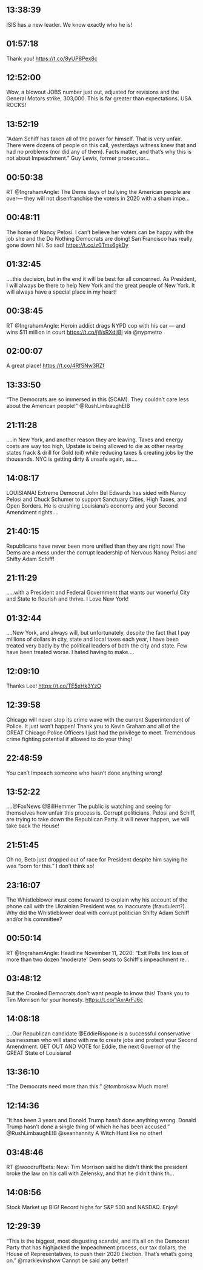 ## 13:38:39
ISIS has a new leader. We know exactly who he is!
## 01:57:18
Thank you! https://t.co/8yUP8Pex8c
## 12:52:00
Wow, a blowout JOBS number just out, adjusted for revisions and the General Motors strike, 303,000. This is far greater than expectations. USA ROCKS!
## 13:52:19
“Adam Schiff has taken all of the power for himself. That is very unfair. There were dozens of people on this call, yesterdays witness knew that and had no problems (nor did any of them). Facts matter, and that’s why this is not about Impeachment.” Guy Lewis, former prosecutor...
## 00:50:38
RT @IngrahamAngle: The Dems days of bullying the American people are over— they will not disenfranchise the voters in 2020 with a sham impe…
## 00:48:11
The home of Nancy Pelosi. I can’t believe her voters can be happy with the job she and the Do Nothing Democrats are doing! San Francisco has really gone down hill. So sad! https://t.co/z0Tms6gkDy
## 01:32:45
....this decision, but in the end it will be best for all concerned. As President, I will always be there to help New York and the great people of New York. It will always have a special place in my heart!
## 00:38:45
RT @IngrahamAngle: Heroin addict drags NYPD cop with his car — and wins $11 million in court https://t.co/jWsRXdljBj via @nypmetro
## 02:00:07
A great place! https://t.co/4RfSNw3RZf
## 13:33:50
“The Democrats are so immersed in this (SCAM). They couldn’t care less about the American people!” @RushLimbaughEIB
## 21:11:28
....in New York, and another reason they are leaving. Taxes and energy costs are way too high, Upstate is being allowed to die as other nearby states frack &amp; drill for Gold (oil) while reducing taxes &amp; creating jobs by the thousands. NYC is getting dirty &amp; unsafe again, as....
## 14:08:17
LOUISIANA! Extreme Democrat John Bel Edwards has sided with Nancy Pelosi and Chuck Schumer to support Sanctuary Cities, High Taxes, and Open Borders. He is crushing Louisiana’s economy and your Second Amendment rights....
## 21:40:15
Republicans have never been more unified than they are right now! The Dems are a mess under the corrupt leadership of Nervous Nancy Pelosi and Shifty Adam Schiff!
## 21:11:29
.....with a President and Federal Government that wants our wonerful City and State to flourish and thrive. I Love New York!
## 01:32:44
....New York, and always will, but unfortunately, despite the fact that I pay millions of dollars in city, state and local taxes each year, I have been treated very badly by the political leaders of both the city and state. Few have been treated worse. I hated having to make....
## 12:09:10
Thanks Lee! https://t.co/TE5xHk3YzO
## 12:39:58
Chicago will never stop its crime wave with the current Superintendent of Police. It just won’t happen! Thank you to Kevin Graham and all of the GREAT Chicago Police Officers I just had the privilege to meet. Tremendous crime fighting potential if allowed to do your thing!
## 22:48:59
You can’t Impeach someone who hasn’t done anything wrong!
## 13:52:22
....@FoxNews  @BillHemmer  The public is watching and seeing for themselves how unfair this process is. Corrupt politicians, Pelosi and Schiff, are trying to take down the Republican Party. It will never happen, we will take back the House!
## 21:51:45
Oh no, Beto just dropped out of race for President despite him saying he was “born for this.” I don’t think so!
## 23:16:07
The Whistleblower must come forward to explain why his account of the phone call with the Ukrainian President was so inaccurate (fraudulent?). Why did the Whistleblower deal with corrupt politician Shifty Adam Schiff and/or his committee?
## 00:50:14
RT @IngrahamAngle: Headline November 11, 2020: “Exit Polls link loss of more than two dozen 'moderate' Dem seats to Schiff's impeachment re…
## 03:48:12
But the Crooked Democrats don’t want people to know this! Thank you to Tim Morrison for your honesty. https://t.co/1AxrArFJ6c
## 14:08:18
....Our Republican candidate @EddieRispone is a successful conservative businessman who will stand with me to create jobs and protect your Second Amendment. GET OUT AND VOTE for Eddie, the next Governor of the GREAT State of Louisiana!
## 13:36:10
“The Democrats need more than this.” @tombrokaw  Much more!
## 12:14:36
“It has been 3 years and Donald Trump hasn’t done anything wrong. Donald Trump hasn’t done a single thing of which he has been accused.” @RushLimbaughEIB  @seanhannity  A Witch Hunt like no other!
## 03:48:46
RT @woodruffbets: New: Tim Morrison said he didn't think the president broke the law on his call with Zelensky, and that he didn't think th…
## 14:08:56
Stock Market up BIG! Record highs for S&amp;P 500 and NASDAQ. Enjoy!
## 12:29:39
“This is the biggest, most disgusting scandal, and it’s all on the Democrat  Party that has highjacked the Impeachment process, our tax dollars, the House of Representatives, to push their 2020 Election. That’s what’s going on.” @marklevinshow  Cannot be said any better!
